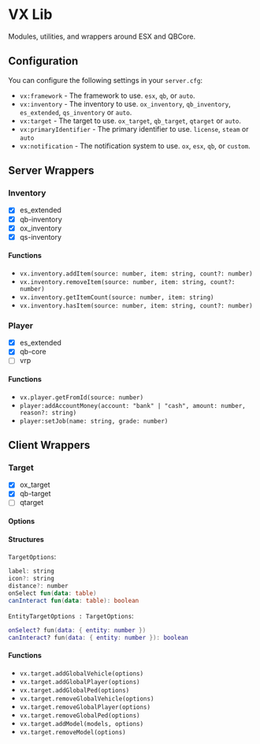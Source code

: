 # VX Lib

Modules, utilities, and wrappers around ESX and QBCore.

## Configuration
You can configure the following settings in your `server.cfg`:

- `vx:framework` - The framework to use. `esx`, `qb`, or `auto`.
- `vx:inventory` - The inventory to use. `ox_inventory`, `qb_inventory`, `es_extended`, `qs_inventory` or `auto`.
- `vx:target` - The target to use. `ox_target`, `qb_target`, `qtarget` or `auto`.
- `vx:primaryIdentifier` - The primary identifier to use. `license`, `steam` or `auto`
- `vx:notification` - The notification system to use. `ox`, `esx`, `qb`, or `custom`.

## Server Wrappers

### Inventory

- [x] es_extended
- [x] qb-inventory
- [x] ox_inventory
- [x] qs-inventory

#### Functions

- `vx.inventory.addItem(source: number, item: string, count?: number)`
- `vx.inventory.removeItem(source: number, item: string, count?: number)`
- `vx.inventory.getItemCount(source: number, item: string)`
- `vx.inventory.hasItem(source: number, item: string, count?: number)`

### Player

- [x] es_extended
- [x] qb-core
- [ ] vrp

#### Functions

- `vx.player.getFromId(source: number)`
- `player:addAccountMoney(account: "bank" | "cash", amount: number, reason?: string)`
- `player:setJob(name: string, grade: number)`

## Client Wrappers

### Target

- [x] ox_target
- [x] qb-target
- [ ] qtarget

#### Options

#### Structures

`TargetOptions`:

```kotlin
label: string
icon?: string
distance?: number
onSelect fun(data: table)
canInteract fun(data: table): boolean
```

`EntityTargetOptions : TargetOptions`:

```lua
onSelect? fun(data: { entity: number })
canInteract? fun(data: { entity: number }): boolean
```

#### Functions

- `vx.target.addGlobalVehicle(options)`
- `vx.target.addGlobalPlayer(options)`
- `vx.target.addGlobalPed(options)`
- `vx.target.removeGlobalVehicle(options)`
- `vx.target.removeGlobalPlayer(options)`
- `vx.target.removeGlobalPed(options)`
- `vx.target.addModel(models, options)`
- `vx.target.removeModel(options)`
